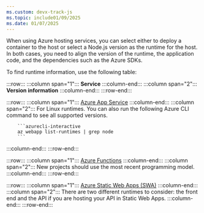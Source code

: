 ```yaml
---
ms.custom: devx-track-js
ms.topic: include01/09/2025
ms.date: 01/07/2025
---
```



When using Azure hosting services, you can select either to deploy a container to the host or select a Node.js version as the runtime for the host. In both cases, you need to align the version of the runtime, the application code, and the dependencies such as the Azure SDKs. 

To find runtime information, use the following table:

:::row:::
   :::column span="1":::
      **Service**
   :::column-end:::
   :::column span="2":::
      **Version information**
   :::column-end:::
:::row-end:::

:::row:::
   :::column span="1":::
      [Azure App Service](https://github.com/Azure/app-service-linux-docs/blob/master/Runtime_Support/node_support.md)
   :::column-end:::
   :::column span="2":::
      For Linux runtimes. You can also run the following Azure CLI command to see all supported versions.
          
        ```azurecli-interactive
        az webapp list-runtimes | grep node
        ```
   :::column-end:::
:::row-end:::

:::row:::
   :::column span="1":::
      [Azure Functions](/azure/azure-functions/functions-reference-node?tabs=javascript%2Cwindows%2Cazure-cli&pivots=nodejs-model-v4#supported-versions)
   :::column-end:::
   :::column span="2":::
      New projects should use the most recent programming model.
   :::column-end:::
:::row-end:::

:::row:::
   :::column span="1":::
      [Azure Static Web Apps (SWA)](/azure/static-web-apps/languages-runtimes)
   :::column-end:::
   :::column span="2":::
      There are two different runtimes to consider: the front end and the API if you are hosting your API in Static Web Apps.
   :::column-end:::
:::row-end:::

